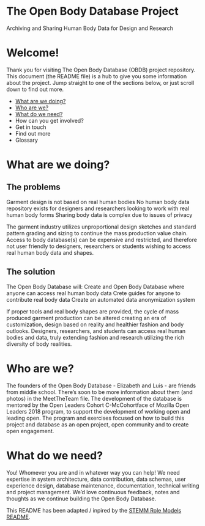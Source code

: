 # The Open Body Database Project
Archiving and Sharing Human Body Data for Design and Research

# Welcome!

Thank you for visiting The Open Body Database (OBDB) project repository.
This document (the README file) is a hub to give you some information about the project. Jump straight to one of the sections below, or just scroll down to find out more.

- [What are we doing?](https://github.com/openbodydatabase/obdb-project#what-are-we-doing)
- [Who are we?](https://github.com/openbodydatabase/obdb-project#who-are-we)
- [What do we need?](https://github.com/openbodydatabase/obdb-project#what-do-we-need)
- How can you get involved?
- Get in touch
- Find out more
- Glossary

# What are we doing?

## The problems
Garment design is not based on real human bodies
No human body data repository exists for designers and researchers looking to work with real human body forms
Sharing body data is complex due to issues of privacy

The garment industry utilizes unproportional design sketches and standard pattern grading and sizing to continue the mass production value chain. Access to body database(s) can be expensive and restricted, and therefore not user friendly to designers, researchers or students wishing to access real human body data and shapes.   

## The solution
The Open Body Database will:
Create and Open Body Database where anyone can access real human body data
Crete guides for anyone to contribute real body data
Create an automated data anonymization system


If proper tools and real body shapes are provided, the cycle of mass produced garment production can be altered creating an era of customization, design based on reality and healthier fashion and body outlooks. Designers, researchers, and students can access real human bodies and data, truly extending fashion and research utilizing the rich diversity of body realities. 

# Who are we?

The founders of the Open Body Database - Elizabeth and Luis - are friends from middle school. There’s soon to be more information about them (and photos) in the MeetTheTeam file. 
The development of the database is mentored by the Open Leaders Cohort C-McCohortface of Mozilla Open Leaders 2018 program, to support the development of working open and leading open. The program and exercises focused on how to build this project and database as an open project, open community and to create open engagement.

# What do we need?

You! Whomever you are and in whatever way you can help! 
We need expertise in system architecture, data contribution, data schemas, user experience design, database maintenance, documentation, technical writing and project management. We’d love continuous feedback, notes and thoughts as we continue building the Open Body Database. 

This README has been adapted / inpired by the [STEMM Role Models README](https://github.com/KirstieJane/STEMMRoleModels).
